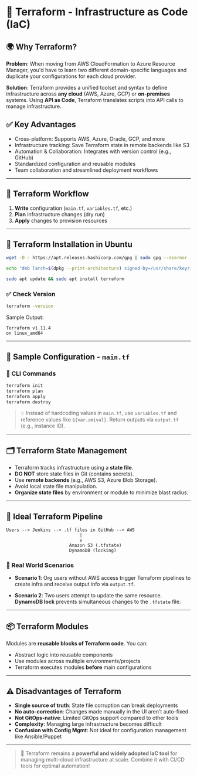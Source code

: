 # 📘 Terraform - Infrastructure as Code (IaC)

## 🌍 Why Terraform?

**Problem**: When moving from AWS CloudFormation to Azure Resource Manager, you'd have to learn two different domain-specific languages and duplicate your configurations for each cloud provider.

**Solution**: Terraform provides a unified toolset and syntax to define infrastructure across **any cloud** (AWS, Azure, GCP) or **on-premises** systems. Using **API as Code**, Terraform translates scripts into API calls to manage infrastructure.

## ✅ Key Advantages

- Cross-platform: Supports AWS, Azure, Oracle, GCP, and more
- Infrastructure tracking: Save Terraform state in remote backends like S3
- Automation & Collaboration: Integrates with version control (e.g., GitHub)
- Standardized configuration and reusable modules
- Team collaboration and streamlined deployment workflows

---

## 🔄 Terraform Workflow

1. **Write** configuration (`main.tf`, `variables.tf`, etc.)
2. **Plan** infrastructure changes (dry run)
3. **Apply** changes to provision resources

---

## 🔧 Terraform Installation in Ubuntu

```bash
wget -O - https://apt.releases.hashicorp.com/gpg | sudo gpg --dearmor -o /usr/share/keyrings/hashicorp-archive-keyring.gpg

echo "deb [arch=$(dpkg --print-architecture) signed-by=/usr/share/keyrings/hashicorp-archive-keyring.gpg] https://apt.releases.hashicorp.com $(lsb_release -cs) main" | sudo tee /etc/apt/sources.list.d/hashicorp.list

sudo apt update && sudo apt install terraform
```

### ✅ Check Version
```bash
terraform -version
```
Sample Output:
```
Terraform v1.11.4
on linux_amd64
```

---

## 📄 Sample Configuration - `main.tf`



### 🔁 CLI Commands
```bash
terraform init
terraform plan
terraform apply
terraform destroy
```

> 💡 Instead of hardcoding values in `main.tf`, use `variables.tf` and reference values like `${var.amival}`.
> Return outputs via `output.tf` (e.g., instance ID).

---

## 🗂️ Terraform State Management

- Terraform tracks infrastructure using a **state file**.
- **DO NOT** store state files in Git (contains secrets).
- Use **remote backends** (e.g., AWS S3, Azure Blob Storage).
- Avoid local state file manipulation.
- **Organize state files** by environment or module to minimize blast radius.

---

## 🔁 Ideal Terraform Pipeline

```text
Users --> Jenkins --> .tf files in GitHub --> AWS
                            |
                            v
                        Amazon S3 (.tfstate)
                        DynamoDB (locking)
```

### 🔄 Real World Scenarios

- **Scenario 1**: Org users without AWS access trigger Terraform pipelines to create infra and receive output info via `output.tf`.

- **Scenario 2**: Two users attempt to update the same resource. **DynamoDB lock** prevents simultaneous changes to the `.tfstate` file.

---

## 📦 Terraform Modules

Modules are **reusable blocks of Terraform code**. You can:
- Abstract logic into reusable components
- Use modules across multiple environments/projects
- Terraform executes modules **before** main configurations

---

## ⚠️ Disadvantages of Terraform

- **Single source of truth**: State file corruption can break deployments
- **No auto-correction**: Changes made manually in the UI aren’t auto-fixed
- **Not GitOps-native**: Limited GitOps support compared to other tools
- **Complexity**: Managing large infrastructure becomes difficult
- **Confusion with Config Mgmt**: Not ideal for configuration management like Ansible/Puppet

---

> 🌟 Terraform remains a **powerful and widely adopted IaC tool** for managing multi-cloud infrastructure at scale. Combine it with CI/CD tools for optimal automation!